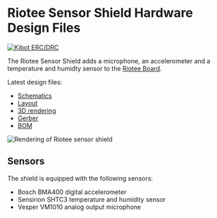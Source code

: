 # Riotee Sensor Shield Hardware Design Files

[![Kibot ERC/DRC](https://github.com/NessieCircuits/Riotee_SensorShield/actions/workflows/test.yml/badge.svg)](https://github.com/NessieCircuits/Riotee_SensorShield/actions/workflows/test.yml)

The Riotee Sensor Shield adds a microphone, an accelerometer and a temperature and humidty sensor to the [Riotee Board](https://github.com/NessieCircuits/Riotee_Board).

Latest design files:
 - [Schematics](https://www.riotee.nessie-circuits.de/artifacts/sensor_shield/latest/schematics.pdf)
 - [Layout](https://www.riotee.nessie-circuits.de/artifacts/sensor_shield/latest/pcb.pdf)
 - [3D rendering](https://www.riotee.nessie-circuits.de/artifacts/sensor_shield/latest/3drendering.png)
 - [Gerber](https://www.riotee.nessie-circuits.de/artifacts/sensor_shield/latest/gerber.zip)
 - [BOM](https://www.riotee.nessie-circuits.de/artifacts/sensor_shield/latest/bom.csv)

![Rendering of Riotee sensor shield](https://www.riotee.nessie-circuits.de/artifacts/sensor_shield/latest/3drendering.png "Riotee sensor shield")

## Sensors

The shield is equipped with the following sensors:
 - Bosch BMA400 digital accelerometer
 - Sensirion SHTC3 temperature and humidity sensor
 - Vesper VM1010 analog output microphone
